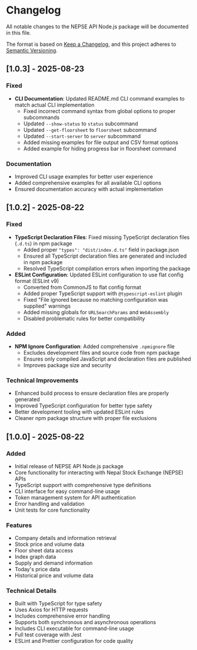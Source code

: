 # Changelog

All notable changes to the NEPSE API Node.js package will be documented in this file.

The format is based on [Keep a Changelog](https://keepachangelog.com/en/1.0.0/),
and this project adheres to [Semantic Versioning](https://semver.org/spec/v2.0.0.html).

## [1.0.3] - 2025-08-23

### Fixed
- **CLI Documentation**: Updated README.md CLI command examples to match actual CLI implementation
  - Fixed incorrect command syntax from global options to proper subcommands
  - Updated `--show-status` to `status` subcommand
  - Updated `--get-floorsheet` to `floorsheet` subcommand  
  - Updated `--start-server` to `server` subcommand
  - Added missing examples for file output and CSV format options
  - Added example for hiding progress bar in floorsheet command

### Documentation
- Improved CLI usage examples for better user experience
- Added comprehensive examples for all available CLI options
- Ensured documentation accuracy with actual implementation

## [1.0.2] - 2025-08-22

### Fixed
- **TypeScript Declaration Files**: Fixed missing TypeScript declaration files (`.d.ts`) in npm package
  - Added proper `"types": "dist/index.d.ts"` field in package.json
  - Ensured all TypeScript declaration files are generated and included in npm package
  - Resolved TypeScript compilation errors when importing the package
- **ESLint Configuration**: Updated ESLint configuration to use flat config format (ESLint v9)
  - Converted from CommonJS to flat config format
  - Added proper TypeScript support with `@typescript-eslint` plugin
  - Fixed "File ignored because no matching configuration was supplied" warnings
  - Added missing globals for `URLSearchParams` and `WebAssembly`
  - Disabled problematic rules for better compatibility

### Added
- **NPM Ignore Configuration**: Added comprehensive `.npmignore` file
  - Excludes development files and source code from npm package
  - Ensures only compiled JavaScript and declaration files are published
  - Improves package size and security

### Technical Improvements
- Enhanced build process to ensure declaration files are properly generated
- Improved TypeScript configuration for better type safety
- Better development tooling with updated ESLint rules
- Cleaner npm package structure with proper file exclusions

## [1.0.0] - 2025-08-22

### Added
- Initial release of NEPSE API Node.js package
- Core functionality for interacting with Nepal Stock Exchange (NEPSE) APIs
- TypeScript support with comprehensive type definitions
- CLI interface for easy command-line usage
- Token management system for API authentication
- Error handling and validation
- Unit tests for core functionality

### Features
- Company details and information retrieval
- Stock price and volume data
- Floor sheet data access
- Index graph data
- Supply and demand information
- Today's price data
- Historical price and volume data

### Technical Details
- Built with TypeScript for type safety
- Uses Axios for HTTP requests
- Includes comprehensive error handling
- Supports both synchronous and asynchronous operations
- Includes CLI executable for command-line usage
- Full test coverage with Jest
- ESLint and Prettier configuration for code quality
